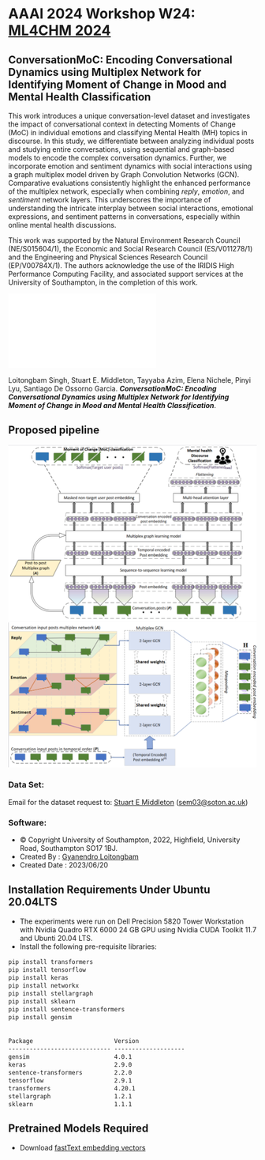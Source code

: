 # AAAI 2024 Workshop W24: [ML4CHM 2024](https://winterlightlabs.github.io/ml4cmh2024/program/index.html)
## ConversationMoC: Encoding Conversational Dynamics using Multiplex Network for Identifying Moment of Change in Mood and Mental Health Classification
This work introduces a unique conversation-level dataset and investigates the impact of conversational context in detecting Moments of Change (MoC) in individual emotions and classifying Mental Health (MH) topics in discourse. In this study, we differentiate between analyzing individual posts and studying entire conversations, using sequential and graph-based models to encode the complex conversation dynamics. Further, we incorporate emotion and sentiment dynamics with social interactions using a graph multiplex model driven by Graph Convolution Networks (GCN). Comparative evaluations consistently highlight the enhanced performance of the multiplex network, especially when combining *reply*, *emotion*, and *sentiment* network layers. This underscores the importance of understanding the intricate interplay between social interactions, emotional expressions, and sentiment patterns in conversations, especially within online mental health discussions.

This work was supported by the Natural Environment Research Council (NE/S015604/1), the Economic and Social Research Council (ES/V011278/1) and the Engineering and Physical Sciences Research Council (EP/V00784X/1). The authors acknowledge the use of the IRIDIS High Performance Computing Facility, and associated support services at the University of Southampton, in the completion of this work. 

![Poster](poster/poster_final.pdf)


Loitongbam Singh, Stuart E. Middleton, Tayyaba Azim, Elena Nichele, Pinyi Lyu, Santiago De Ossorno Garcia. __*ConversationMoC: Encoding Conversational Dynamics using Multiplex Network for Identifying Moment of Change in Mood and Mental Health Classification*__.
<!--
```
@inproceedings{singh-et-al_2024,
    title = "ConversationMoC: Encoding Conversational Dynamics using Multiplex Network for Identifying Moment of Change in Mood and Mental Health Classification",
    author = "Singh, Loitongbam  and
      Middleton, Stuart and Azim, Tayyaba  and Nichele, Elena and Lyu, Pinyi and  Garcia, Santiago De Ossorno",
    booktitle = "Proceedings of the Machine Learning for Cognitive and Mental Health Workshop (ML4CMH)@AAAI 2024",
    month = Feb,
    year = "2024",
    address = "Vancouver, Canada",
}
```
-->

## Proposed pipeline
![Pipeline](image/pipeline.png)
![Multiplex network encoding](image/multiplex-encoding.png)

### Data Set: 
Email for the dataset request to: [Stuart E Middleton](https://www.southampton.ac.uk/~sem03/) (sem03@soton.ac.uk)
### Software: 
 - © Copyright University of Southampton, 2022, Highfield, University Road, Southampton SO17 1BJ.
 - Created By : [Gyanendro Loitongbam](https://www.southampton.ac.uk/people/5zbfm5/)
 - Created Date : 2023/06/20
 <!-- - Project : SafeSpacesNLP (https://www.tas.ac.uk/safespacesnlp/) -->

## Installation Requirements Under Ubuntu 20.04LTS 
+ The experiments were run on Dell Precision 5820 Tower Workstation with Nvidia Quadro RTX 6000 24 GB GPU using Nvidia CUDA Toolkit 11.7 and Ubunti 20.04 LTS.
+ Install the following pre-requisite libraries:
```
pip install transformers
pip install tensorflow
pip install keras
pip install networkx
pip install stellargraph
pip install sklearn
pip install sentence-transformers
pip install gensim


Package                       Version
----------------------------- --------------------
gensim                        4.0.1
keras                         2.9.0
sentence-transformers         2.2.0
tensorflow                    2.9.1
transformers                  4.20.1
stellargraph                  1.2.1
sklearn                       1.1.1
```
## Pretrained Models Required
+ Download [fastText embedding vectors](https://dl.fbaipublicfiles.com/fasttext/vectors-english/wiki-news-300d-1M.vec.zip)

<!-- ```
cd <uos_clpsych_dir>
mkdir dataset
cd <uos_clpsych_dir>/dataset
wget -O wiki-news-300d-1M.vec.zip https://dl.fbaipublicfiles.com/fasttext/vectors-english/wiki-news-300d-1M.vec.zip
unzip wiki-news-300d-1M.vec.zip
```


## Sentence Embedding Methods
There are two types of sentence embedding methods considered for this study (Please refer to the paper for detail explaination):
+ *sent_emb*: fastText + SBERT 
+ *sent_score_emb*: fastText + SBERT + Task-specific scores
 -->

